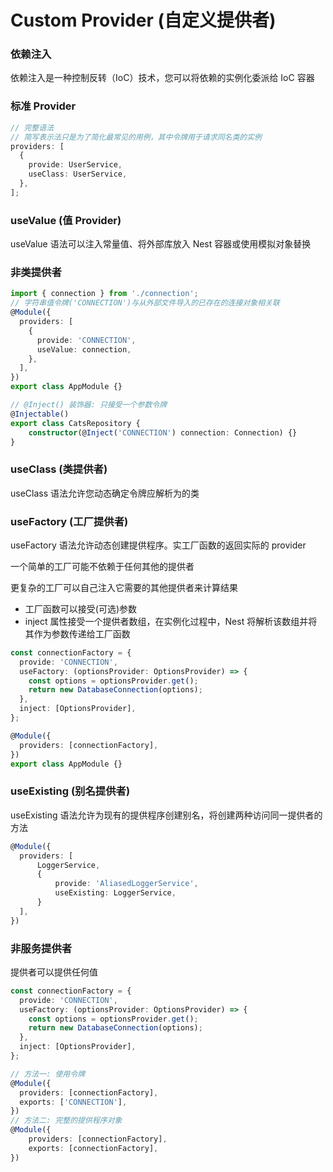 # Custom Provider (自定义提供者)


### 依赖注入
依赖注入是一种控制反转（IoC）技术，您可以将依赖的实例化委派给 IoC 容器


### 标准 Provider
```typescript
// 完整语法
// 简写表示法只是为了简化最常见的用例，其中令牌用于请求同名类的实例
providers: [
  {
    provide: UserService,
    useClass: UserService,
  },
];
```


### useValue (值 Provider)
useValue 语法可以注入常量值、将外部库放入 Nest 容器或使用模拟对象替换


### 非类提供者
```typescript
import { connection } from './connection';
// 字符串值令牌('CONNECTION')与从外部文件导入的已存在的连接对象相关联
@Module({
  providers: [
    {
      provide: 'CONNECTION',
      useValue: connection,
    },
  ],
})
export class AppModule {}

// @Inject() 装饰器: 只接受一个参数令牌
@Injectable()
export class CatsRepository {
    constructor(@Inject('CONNECTION') connection: Connection) {}
}
```


### useClass (类提供者)
useClass 语法允许您动态确定令牌应解析为的类


### useFactory (工厂提供者)
useFactory 语法允许动态创建提供程序。实工厂函数的返回实际的 provider

一个简单的工厂可能不依赖于任何其他的提供者

更复杂的工厂可以自己注入它需要的其他提供者来计算结果
* 工厂函数可以接受(可选)参数
* inject 属性接受一个提供者数组，在实例化过程中，Nest 将解析该数组并将其作为参数传递给工厂函数
```typescript
const connectionFactory = {
  provide: 'CONNECTION',
  useFactory: (optionsProvider: OptionsProvider) => {
    const options = optionsProvider.get();
    return new DatabaseConnection(options);
  },
  inject: [OptionsProvider],
};

@Module({
  providers: [connectionFactory],
})
export class AppModule {}
```


### useExisting (别名提供者)
useExisting 语法允许为现有的提供程序创建别名，将创建两种访问同一提供者的方法
```typescript
@Module({
  providers: [
      LoggerService,
      {
          provide: 'AliasedLoggerService',
          useExisting: LoggerService,
      }
  ],
})
```


### 非服务提供者
提供者可以提供任何值
```typescript
const connectionFactory = {
  provide: 'CONNECTION',
  useFactory: (optionsProvider: OptionsProvider) => {
    const options = optionsProvider.get();
    return new DatabaseConnection(options);
  },
  inject: [OptionsProvider],
};

// 方法一: 使用令牌
@Module({
  providers: [connectionFactory],
  exports: ['CONNECTION'],
})
// 方法二: 完整的提供程序对象
@Module({
    providers: [connectionFactory],
    exports: [connectionFactory],
})
```
















